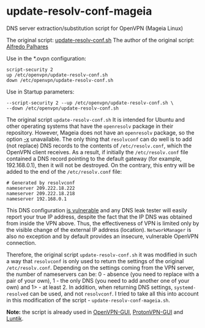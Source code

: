 # update-resolv-conf-mageia
DNS server extraction/substitution script for OpenVPN (Mageia Linux)

The original script: [update-resolv-conf.sh](https://github.com/alfredopalhares/openvpn-update-resolv-conf/blob/master/update-resolv-conf.sh)
The author of the original script: [Alfredo Palhares](https://github.com/alfredopalhares)

Use in the *.ovpn configuration:
```
script-security 2
up /etc/openvpn/update-resolv-conf.sh
down /etc/openvpn/update-resolv-conf.sh
```
Use in Startup parameters:
```
--script-security 2 --up /etc/openvpn/update-resolv-conf.sh \
--down /etc/openvpn/update-resolv-conf.sh
```
The original script `update-resolv-conf.sh` It is intended for Ubuntu and other operating systems that have the `openresolv` package in their repository. However, Mageia does not have an `openresolv` package, so the option [-x](https://github.com/alfredopalhares/openvpn-update-resolv-conf/issues/18) unavailable. The only thing that `resolvconf` can do well is to add (not replace) DNS records to the contents of `/etc/resolv.conf`, which the OpenVPN client receives. As a result, if initially the `/etc/resolv.conf` file contained a DNS record pointing to the default gateway (for example, 192.168.0.1), then it will not be destroyed. On the contrary, this entry will be added to the end of the `/etc/resolv.conf` file:
```
# Generated by resolvconf
nameserver 209.222.18.222
nameserver 209.222.18.218
nameserver 192.168.0.1
```
This DNS configuration [is vulnerable](https://github.com/alfredopalhares/openvpn-update-resolv-conf/issues/14) and any DNS leak tester will easily report your true IP address, despite the fact that the IP DNS was obtained from inside the VPN above. Thus, the effectiveness of VPN is limited only by the visible change of the external IP address (location). `NetworkManager` is also no exception and by default provides an insecure, vulnerable OpenVPN connection.  
  
Therefore, the original script `update-resolv-conf.sh` it was modified in such a way that `resolvconf` is only used to return the settings of the original `/etc/resolv.conf`. Depending on the settings coming from the VPN server, the number of nameservers can be: 0 - absence (you need to replace with a pair of your own), 1 - the only DNS (you need to add another one of your own) and 1> - at least 2. In addition, when returning DNS settings, `systemd-resolved` can be used, and not `resolvconf`. I tried to take all this into account in this modification of the script - `update-resolv-conf-mageia.sh`.  
  
**Note:** the script is already used in [OpenVPN-GUI](https://github.com/AKotov-dev/OpenVPN-GUI), [ProtonVPN-GUI](https://github.com/AKotov-dev/protonvpn-gui) and [Luntik](https://github.com/AKotov-dev/luntik). 
